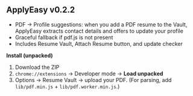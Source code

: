 ## ApplyEasy v0.2.2
- PDF → Profile suggestions: when you add a PDF resume to the Vault, ApplyEasy extracts contact details and offers to update your profile
- Graceful fallback if pdf.js is not present
- Includes Resume Vault, Attach Resume button, and update checker

**Install (unpacked)**
1) Download the ZIP
2) `chrome://extensions` → Developer mode → **Load unpacked**
3) Options → Resume Vault → upload your PDF. (For parsing, add `lib/pdf.min.js` + `lib/pdf.worker.min.js`.)
